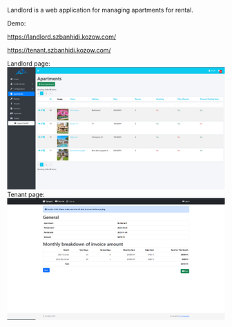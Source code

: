 Landlord is a web application for managing apartments for rental.

Demo:

https://landlord.szbanhidi.kozow.com/

https://tenant.szbanhidi.kozow.com/

Landlord page:
<img src="backend/web/img/backend.png">
Tenant page:
<img src="backend/web/img/frontend.png">

